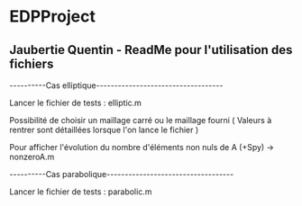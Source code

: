 # EDPProject

Jaubertie Quentin - ReadMe pour l'utilisation des fichiers
-----------------------------------------------------------

----------Cas elliptique-----------------------------------

Lancer le fichier de tests : elliptic.m

Possibilité de choisir un maillage carré ou le maillage fourni
( Valeurs à rentrer sont détaillées lorsque l'on lance le fichier )

Pour afficher l'évolution du nombre d'éléments non nuls de A (+Spy) -> nonzeroA.m


----------Cas parabolique-----------------------------------

Lancer le fichier de tests : parabolic.m
